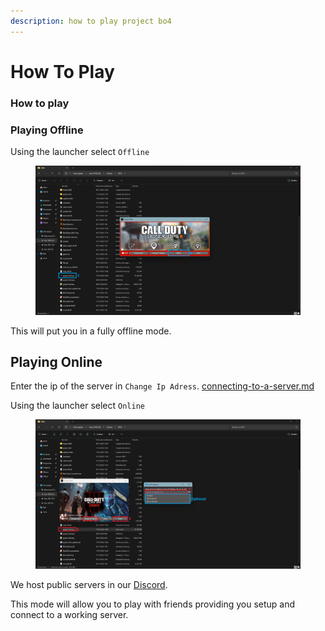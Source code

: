 ```yaml
---
description: how to play project bo4
---
```


# How To Play

### How to play

### Playing Offline

Using the launcher select `Offline`

<figure><img src="../.gitbook/assets/image.png" alt=""><figcaption></figcaption></figure>

This will put you in a fully offline mode.

## Playing Online

Enter the ip of the server in `Change Ip Adress`. [connecting-to-a-server.md](connecting-to-a-server.md "mention")

Using the launcher select `Online`

<figure><img src="../.gitbook/assets/image (1).png" alt=""><figcaption></figcaption></figure>

We host public servers in our [Discord](https://discord.gg/AXECAzJJGU).



This mode will allow you to play with friends providing you setup and connect to a working server.
